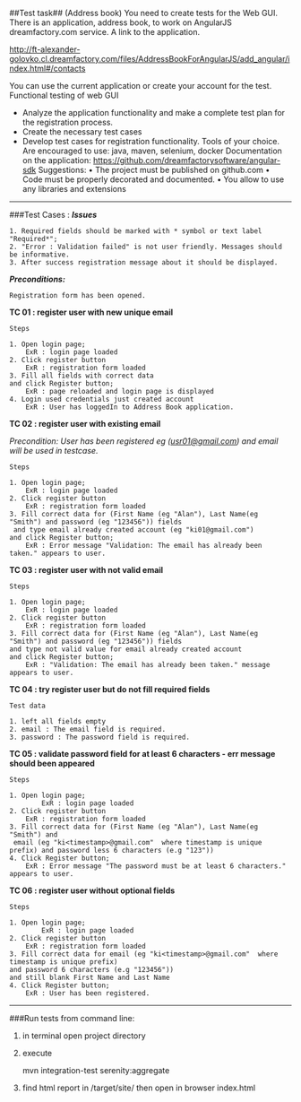 ##Test task##
(Address book)
You need to create tests for the Web GUI. There is an application, address
book, to work on AngularJS dreamfactory.com service. A link to the application.

http://ft-alexander-golovko.cl.dreamfactory.com/files/AddressBookForAngularJS/add_angular/index.html#/contacts

You can use the current application or create your account for the test.
Functional testing of web GUI
- Analyze the application functionality and make a complete test plan for the
registration process.
- Create the necessary test cases
- Develop test cases for registration functionality.
Tools of your choice.
Are encouraged to use: java, maven, selenium, docker
Documentation on the application:
https://github.com/dreamfactorysoftware/angular-sdk
Suggestions:
• The project must be published on github.com
• Code must be properly decorated and documented.
• You allow to use any libraries and extensions

---

###Test Cases :
_**Issues**_

    1. Required fields should be marked with * symbol or text label "Required*";
    2. "Error : Validation failed" is not user friendly. Messages should be informative.
    3. After success registration message about it should be displayed.

**_Preconditions:_**

    Registration form has been opened.

**TC 01 : register user with new unique email**

    Steps

    1. Open login page;
        ExR : login page loaded
    2. Click register button
        ExR : registration form loaded
    3. Fill all fields with correct data
    and click Register button;
        ExR : page reloaded and login page is displayed
    4. Login used credentials just created account
        ExR : User has loggedIn to Address Book application.

**TC 02 : register user with existing email**

   _Precondition:_
_User has been registered eg (usr01@gmail.com) and email will be used in testcase._

    Steps

    1. Open login page;
        ExR : login page loaded
    2. Click register button
        ExR : registration form loaded
    3. Fill correct data for (First Name (eg "Alan"), Last Name(eg "Smith") and password (eg "123456")) fields
     and type email already created account (eg "ki01@gmail.com")
    and click Register button;
        ExR : Error message "Validation: The email has already been taken." appears to user.

**TC 03 : register user with not valid email**

    Steps

    1. Open login page;
        ExR : login page loaded
    2. Click register button
        ExR : registration form loaded
    3. Fill correct data for (First Name (eg "Alan"), Last Name(eg "Smith") and password (eg "123456")) fields
    and type not valid value for email already created account
    and click Register button;
        ExR : "Validation: The email has already been taken." message appears to user.

**TC 04 : try register user but do not fill required fields**

    Test data

    1. left all fields empty
    2. email : The email field is required.
    3. password : The password field is required.

**TC 05 : validate password field for at least 6 characters - err message should been appeared**

    Steps

    1. Open login page;
            ExR : login page loaded
    2. Click register button
        ExR : registration form loaded
    3. Fill correct data for (First Name (eg "Alan"), Last Name(eg "Smith") and
     email (eg "ki<timestamp>@gmail.com"  where timestamp is unique prefix) and password less 6 characters (e.g "123"))
    4. Click Register button;
        ExR : Error message "The password must be at least 6 characters." appears to user.

**TC 06 : register user without optional fields**

    Steps

    1. Open login page;
            ExR : login page loaded
    2. Click register button
        ExR : registration form loaded
    3. Fill correct data for email (eg "ki<timestamp>@gmail.com"  where timestamp is unique prefix)
    and password 6 characters (e.g "123456"))
    and still blank First Name and Last Name
    4. Click Register button;
        ExR : User has been registered.

---

###Run tests from command line:

1) in terminal open project directory

2) execute

    mvn integration-test serenity:aggregate

3) find html report in /target/site/ then open in browser index.html
